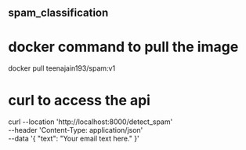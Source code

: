 ## spam_classification

# docker command to pull the image

docker pull teenajain193/spam:v1

# curl to access the api
curl --location 'http://localhost:8000/detect_spam' \
--header 'Content-Type: application/json' \
--data '{
    "text": "Your email text here."
}'
